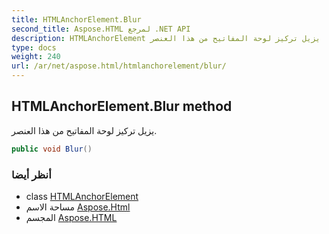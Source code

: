 ```yaml
---
title: HTMLAnchorElement.Blur
second_title: Aspose.HTML لمرجع .NET API
description: HTMLAnchorElement طريقة. يزيل تركيز لوحة المفاتيح من هذا العنصر.
type: docs
weight: 240
url: /ar/net/aspose.html/htmlanchorelement/blur/
---
```

## HTMLAnchorElement.Blur method

يزيل تركيز لوحة المفاتيح من هذا العنصر.

```csharp
public void Blur()
```

### أنظر أيضا

* class [HTMLAnchorElement](../)
* مساحة الاسم [Aspose.Html](../../htmlanchorelement/)
* المجسم [Aspose.HTML](../../../)


